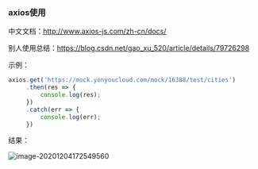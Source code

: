 ### axios使用

中文文档：http://www.axios-js.com/zh-cn/docs/

别人使用总结：https://blog.csdn.net/gao_xu_520/article/details/79726298



示例：

```javascript
axios.get('https://mock.yonyoucloud.com/mock/16388/test/cities')
     .then(res => {
         console.log(res);
     })
     .catch(err => {
         console.log(err);
     })
```

结果：

![image-20201204172549560](C:\Users\朱玉柱\AppData\Roaming\Typora\typora-user-images\image-20201204172549560.png)



